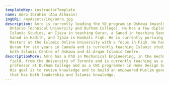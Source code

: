 ```yaml
---
templateKey: instructorTemplate
name: Amro Ibrahim (Abu Alhasan)
imgURL: /myAssets/img/amro.jpg
description: Amro is currently leading the YD program in Oshawa (mainly in
  Ontario Technical University and Durham College). He has a few diplomas in
  Islamic Studies, an Ijaza in teaching Quran, a Sanad in teaching Seerah, two
  Sanad in Hadith, and Ijaza in Hanbali Fiqh. He is currently pursuing his
  Masters at the Islamic Online University with a focus in Fiqh. He has taught
  Quran for six years in Canada and is currently teaching Islamic studies in
  both Islamic Centre of Oshawa and Al-Arqam Islamic Centre.
descriptionMore: Amro has a PhD in Mechanical Engineering, in the mechatronics
  field, from the University of Toronto and is currently teaching as a contract
  professor at Durham College and as a CNC programmer in Home Design business.
  His goal is to revive knowledge and to build an empowered Muslim generation
  that has both leadership and Islamic knowledge.
---
```

